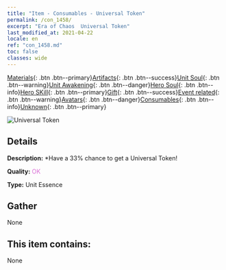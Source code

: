 ```yaml
---
title: "Item - Consumables - Universal Token"
permalink: /con_1458/
excerpt: "Era of Chaos  Universal Token"
last_modified_at: 2021-04-22
locale: en
ref: "con_1458.md"
toc: false
classes: wide
---
```

 [Materials](/Items/){: .btn .btn--primary}[Artifacts](/Items/Artifacts/){: .btn .btn--success}[Unit Soul](/Items/UnitSoul/){: .btn .btn--warning}[Unit Awakening](/Items/UnitAwakening/){: .btn .btn--danger}[Hero Soul](/Items/HeroSoul/){: .btn .btn--info}[Hero SKill](/Items/HeroSkill/){: .btn .btn--primary}[Gift](/Items/Gift/){: .btn .btn--success}[Event related](/Items/Events/){: .btn .btn--warning}[Avatars](/Items/Avatars/){: .btn .btn--danger}[Consumables](/Items/Consumables/){: .btn .btn--info}[Unknown](/Items/Unknown/){: .btn .btn--primary}

 ![Universal Token](/images/t/i_907072.png)

## Details
 **Description:** *Have a 33% chance to get a Universal Token!

 **Quality:** <span style="color: #DA70D6">OK</span>

 **Type:** Unit Essence

## Gather

  None

## This item contains:

  None

